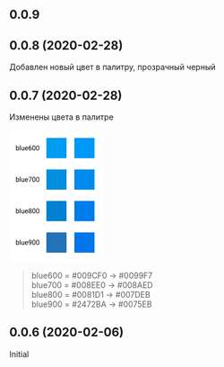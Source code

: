 ## 0.0.9
## 0.0.8 (2020-02-28)
  Добавлен новый цвет в палитру, прозрачный черный
  
## 0.0.7 (2020-02-28)
  Изменены цвета в палитре

  ![](./changelog/change-blue-colors.jpg?raw=true)

  > blue600 = #009CF0 → #0099F7  
  > blue700 = #008EE0 → #008AED  
  > blue800 = #0081D1 → #007DEB  
  > blue900 = #2472BA → #0075EB  

## 0.0.6 (2020-02-06)
  Initial
